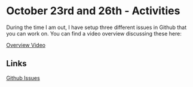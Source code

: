 # October 23rd and 26th - Activities

During the time I am out, I have setup three different issues in Github that you can work on. You can find a video overview discussing these here:

[Overview Video](https://youtu.be/BmoL2WUWSCY)

## Links

[Github Issues](https://github.com/Red-Wing-Robotics/FTC-Decode/issues)



